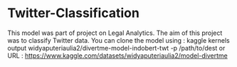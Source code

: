 # Twitter-Classification
This model was part of project on Legal Analytics. The aim of this project was to classify Twitter data.
You can clone the model using : kaggle kernels output widyaputeriaulia2/divertme-model-indobert-twt -p /path/to/dest
or URL : https://www.kaggle.com/datasets/widyaputeriaulia2/model-divertme 
